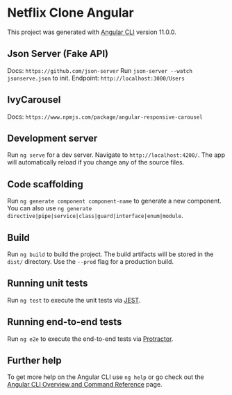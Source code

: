 # Netflix Clone Angular

This project was generated with [Angular CLI](https://github.com/angular/angular-cli) version 11.0.0.

## Json Server (Fake API)

Docs: `https://github.com/json-server`
Run `json-server --watch jsonserve.json` to init.
Endpoint: `http://localhost:3000/Users`

## IvyCarousel

Docs: `https://www.npmjs.com/package/angular-responsive-carousel`

## Development server

Run `ng serve` for a dev server. Navigate to `http://localhost:4200/`. The app will automatically reload if you change any of the source files.

## Code scaffolding

Run `ng generate component component-name` to generate a new component. You can also use `ng generate directive|pipe|service|class|guard|interface|enum|module`.

## Build

Run `ng build` to build the project. The build artifacts will be stored in the `dist/` directory. Use the `--prod` flag for a production build.

## Running unit tests

Run `ng test` to execute the unit tests via [JEST](https://jestjs.io/pt-BR/docs/getting-started).

## Running end-to-end tests

Run `ng e2e` to execute the end-to-end tests via [Protractor](http://www.protractortest.org/).

## Further help

To get more help on the Angular CLI use `ng help` or go check out the [Angular CLI Overview and Command Reference](https://angular.io/cli) page.
